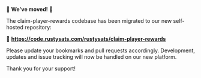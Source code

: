 🚨 **We've moved!** 🚨  

The claim-player-rewards codebase has been migrated to our new self-hosted repository:  

🔗 **https://code.rustysats.com/rustysats/claim-player-rewards**  

Please update your bookmarks and pull requests accordingly. Development, updates and issue tracking will now be handled on our new platform.  

Thank you for your support!  
